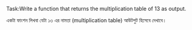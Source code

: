 

Task:Write a function that returns the multiplication table of 13  as output.

একটা ফাংশন লিখবা যেটা ১৩ এর নামতা (multiplication table) আউটপুট হিসেবে দেখাবে। 